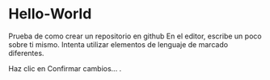 # Hello-World
Prueba de como crear un repositorio en github
En el editor, escribe un poco sobre ti mismo. Intenta utilizar elementos de lenguaje de marcado diferentes.

Haz clic en Confirmar cambios... .
